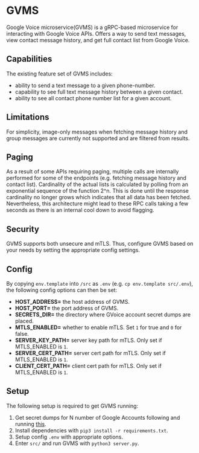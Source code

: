 # **GVMS**
Google Voice microservice(GVMS) is a gRPC-based microservice for interacting
with Google Voice APIs. Offers a way to send text messages, view contact message
history, and get full contact list from Google Voice.

## **Capabilities**
The existing feature set of GVMS includes:
- ability to send a text message to a given phone-number.
- capability to see full text message history between a given contact.
- ability to see all contact phone number list for a given account.

## **Limitations**
For simplicity, image-only messages when fetching message history and group messages
are currently not supported and are filtered from results.

## **Paging**
As a result of some APIs requiring paging, multiple calls are internally performed
for some of the endpoints (e.g. fetching message history and contact list). Cardinality
of the actual lists is calculated by polling from an exponential sequence of the
function 2^n. This is done until the response cardinality no longer grows which indicates
that all data has been fetched. Nevertheless, this architecture might lead to these RPC
calls taking a few seconds as there is an internal cool down to avoid flagging.

## **Security**
GVMS supports both unsecure and mTLS. Thus, configure GVMS based on your needs by setting
the appropriate config settings. 

## **Config**
By copying `env.template` into `/src` as `.env` (e.g. `cp env.template src/.env`),
the following config options can then be set:
- **HOST_ADDRESS=** the host address of GVMS.
- **HOST_PORT=** the port address of GVMS.
- **SECRETS_DIR=** the directory where GVoice account secret dumps are placed.
- **MTLS_ENABLED=** whether to enable mTLS. Set `1` for true and `0` for false.
- **SERVER_KEY_PATH=** server key path for mTLS. Only set if MTLS_ENABLED is `1`.
- **SERVER_CERT_PATH=** server cert path for mTLS. Only set if MTLS_ENABLED is `1`.
- **CLIENT_CERT_PATH=** client cert path for mTLS. Only set if MTLS_ENABLED is `1`.

## **Setup**
The following setup is required to get GVMS running:
1. Get secret dumps for N number of Google Accounts following and running
   [this](https://github.com/kingcobra2468/GVoiceSecretDump).
2. Install dependencies with `pip3 install -r requirements.txt`.
3. Setup config `.env` with appropriate options.
4. Enter `src/` and run GVMS with `python3 server.py`.